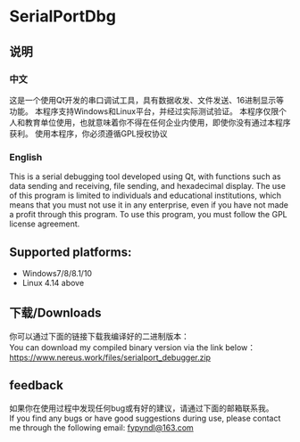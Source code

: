 # SerialPortDbg
## 说明
### 中文
这是一个使用Qt开发的串口调试工具，具有数据收发、文件发送、16进制显示等功能。
本程序支持Windows和Linux平台，并经过实际测试验证。
本程序仅限个人和教育单位使用，也就意味着你不得在任何企业内使用，即使你没有通过本程序获利。
使用本程序，你必须遵循GPL授权协议
### English
This is a serial debugging tool developed using Qt, with functions such as data sending and receiving, file sending, and hexadecimal display.
The use of this program is limited to individuals and educational institutions, which means that you must not use it in any enterprise, even if you have not made a profit through this program.
To use this program, you must follow the GPL license agreement.
## Supported platforms:
* Windows7/8/8.1/10
* Linux 4.14 above
## 下载/Downloads
你可以通过下面的链接下载我编译好的二进制版本：  
You can download my compiled binary version via the link below：
https://www.nereus.work/files/serialport_debugger.zip

## feedback
如果你在使用过程中发现任何bug或有好的建议，请通过下面的邮箱联系我。  
If you find any bugs or have good suggestions during use, please contact me through the following email:
fypyndl@163.com
